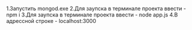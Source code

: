 1.Запустить mongod.exe
2.Для заупска в терминале проекта ввести - npm i
3.Для заупска в терминале проекта ввести - node app.js 
4.В адрессной строке - localhost:3000
